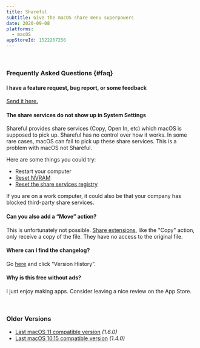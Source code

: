 ```yaml
---
title: Shareful
subtitle: Give the macOS share menu superpowers
date: 2020-09-08
platforms:
  - macOS
appStoreId: 1522267256
---
```


<br>

### Frequently Asked Questions {#faq}

#### I have a feature request, bug report, or some feedback

[Send it here.](https://sindresorhus.com/feedback?product=Shareful&referrer=Website-FAQ)

#### The share services do not show up in System Settings

Shareful provides share services (Copy, Open In, etc) which macOS is supposed to pick up. Shareful has no control over how it works. In some rare cases, macOS can fail to pick up these share services. This is a problem with macOS not Shareful.

Here are some things you could try:
- Restart your computer
- [Reset NVRAM](https://support.apple.com/en-us/HT204063)
- [Reset the share services registry](https://web.archive.org/web/20180711015728/https://support.apple.com/en-us/HT203129)

If you are on a work computer, it could also be that your company has blocked third-party share services.

#### Can you also add a “Move” action?

This is unfortunately not possible. [Share extensions](https://developer.apple.com/design/human-interface-guidelines/macos/extensions/share-extensions/), like the "Copy" action, only receive a copy of the file. They have no access to the original file.

#### Where can I find the changelog?

Go [here](https://apps.apple.com/app/id1522267256) and click “Version History”.

#### Why is this free without ads?

I just enjoy making apps. Consider leaving a nice review on the App Store.

<br>

### Older Versions

- [Last macOS 11 compatible version](https://github.com/sindresorhus/meta/files/8800088/Shareful.1.6.0.-.macOS.11.zip) *(1.6.0)*
- [Last macOS 10.15 compatible version](https://github.com/sindresorhus/meta/files/7119520/Shareful.1.4.0.-.macOS.10.15.zip) *(1.4.0)*

